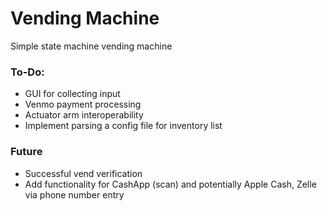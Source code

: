 # Vending Machine
Simple state machine vending machine 

### To-Do:
- GUI for collecting input
- Venmo payment processing
- Actuator arm interoperability
- Implement parsing a config file for inventory list

### Future
- Successful vend verification
- Add functionality for CashApp (scan) and potentially Apple Cash, Zelle via phone number entry
